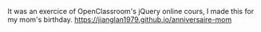It was an exercice of OpenClassroom's jQuery online cours, I made this for my mom's birthday.
https://jianglan1979.github.io/anniversaire-mom
